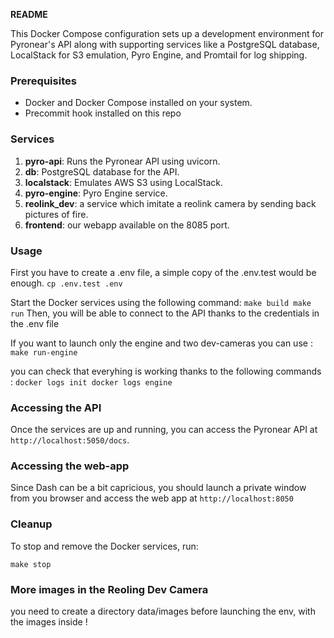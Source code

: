 **README**

This Docker Compose configuration sets up a development environment for Pyronear's API along with supporting services like a PostgreSQL database, LocalStack for S3 emulation, Pyro Engine, and Promtail for log shipping.

### Prerequisites
- Docker and Docker Compose installed on your system.
- Precommit hook installed on this repo


### Services
1. **pyro-api**: Runs the Pyronear API using uvicorn.
2. **db**: PostgreSQL database for the API.
3. **localstack**: Emulates AWS S3 using LocalStack.
4. **pyro-engine**: Pyro Engine service.
5. **reolink_dev**: a service which imitate a reolink camera by sending back pictures of fire.
6. **frontend**: our webapp available on the 8085 port.

### Usage

First you have to create a .env file, a simple copy of the .env.test would be enough.
    ```
    cp .env.test .env
    ```

Start the Docker services using the following command:
    ```
    make build
    make run
    ```
Then, you will be able to connect to the API thanks to the credentials in the .env file

If you want to launch only the engine and two dev-cameras you can use :
    ```
    make run-engine
    ```

you can check that everyhing is working thanks to the following commands :
    ```
    docker logs init
    docker logs engine
    ```

### Accessing the API
Once the services are up and running, you can access the Pyronear API at `http://localhost:5050/docs`.


### Accessing the web-app
Since Dash can be a bit capricious, you should launch a private window from you browser and access the web app at `http://localhost:8050`

### Cleanup
To stop and remove the Docker services, run:
```
make stop
```

### More images in the Reoling Dev Camera

you need to create a directory data/images before launching the env, with the images inside !
